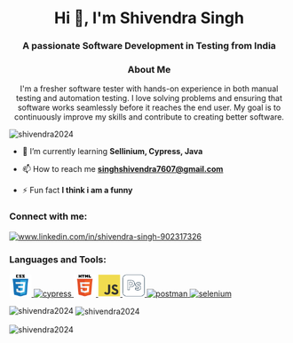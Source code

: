 <h1 align="center">Hi 👋, I'm Shivendra Singh</h1>
<h3 align="center">A passionate Software Development in Testing from India</h3>
<h3 align="center">About Me</h3>

<p align="center">I'm a fresher software tester with hands-on experience in both manual testing and automation testing. I love solving problems and ensuring that software works seamlessly before it reaches the end user. My goal is to continuously improve my skills and contribute to creating better software. </p>

<p align="left"> <img src="https://komarev.com/ghpvc/?username=shivendra2024&label=Profile%20views&color=0e75b6&style=flat" alt="shivendra2024" /> </p>

- 🌱 I’m currently learning **Sellinium, Cypress, Java**

- 📫 How to reach me **singhshivendra7607@gmail.com**

- ⚡ Fun fact **I think i am a funny**

<h3 align="left">Connect with me:</h3>
<p align="left">
<a href="https://linkedin.com/in/www.linkedin.com/in/shivendra-singh-902317326" target="blank"><img align="center" src="https://raw.githubusercontent.com/rahuldkjain/github-profile-readme-generator/master/src/images/icons/Social/linked-in-alt.svg" alt="www.linkedin.com/in/shivendra-singh-902317326" height="30" width="40" /></a>
</p>

<h3 align="left">Languages and Tools:</h3>
<p align="left"> <a href="https://www.w3schools.com/css/" target="_blank" rel="noreferrer"> <img src="https://raw.githubusercontent.com/devicons/devicon/master/icons/css3/css3-original-wordmark.svg" alt="css3" width="40" height="40"/> </a> <a href="https://www.cypress.io" target="_blank" rel="noreferrer"> <img src="https://raw.githubusercontent.com/simple-icons/simple-icons/6e46ec1fc23b60c8fd0d2f2ff46db82e16dbd75f/icons/cypress.svg" alt="cypress" width="40" height="40"/> </a> <a href="https://www.w3.org/html/" target="_blank" rel="noreferrer"> <img src="https://raw.githubusercontent.com/devicons/devicon/master/icons/html5/html5-original-wordmark.svg" alt="html5" width="40" height="40"/> </a> <a href="https://developer.mozilla.org/en-US/docs/Web/JavaScript" target="_blank" rel="noreferrer"> <img src="https://raw.githubusercontent.com/devicons/devicon/master/icons/javascript/javascript-original.svg" alt="javascript" width="40" height="40"/> </a> <a href="https://www.photoshop.com/en" target="_blank" rel="noreferrer"> <img src="https://raw.githubusercontent.com/devicons/devicon/master/icons/photoshop/photoshop-line.svg" alt="photoshop" width="40" height="40"/> </a> <a href="https://postman.com" target="_blank" rel="noreferrer"> <img src="https://www.vectorlogo.zone/logos/getpostman/getpostman-icon.svg" alt="postman" width="40" height="40"/> </a> <a href="https://www.selenium.dev" target="_blank" rel="noreferrer"> <img src="https://raw.githubusercontent.com/detain/svg-logos/780f25886640cef088af994181646db2f6b1a3f8/svg/selenium-logo.svg" alt="selenium" width="40" height="40"/> </a> </p>

<p><img align="left" src="https://github-readme-stats.vercel.app/api/top-langs?username=shivendra2024&show_icons=true&locale=en&layout=compact" alt="shivendra2024" /></p>

<p>&nbsp;<img align="center" src="https://github-readme-stats.vercel.app/api?username=shivendra2024&show_icons=true&locale=en" alt="shivendra2024" /></p>

<p><img align="center" src="https://github-readme-streak-stats.herokuapp.com/?user=shivendra2024&" alt="shivendra2024" /></p>

